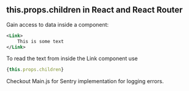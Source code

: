 ## this.props.children in React and React Router

Gain access to data inside a component:

```xml
<Link>
    This is some text
</Link>
```

To read the text from inside the Link component use

```js
{this.props.children}
```

Checkout Main.js for Sentry implementation for logging errors.